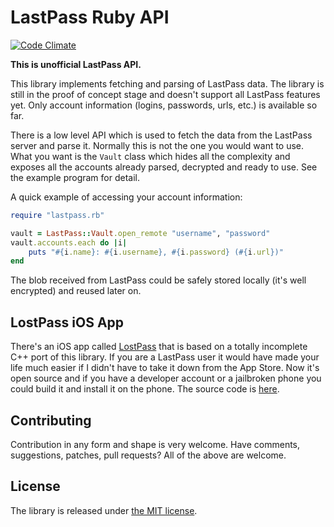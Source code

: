 LastPass Ruby API
=================

[![Code Climate](https://codeclimate.com/github/detunized/lastpass-ruby.png)](https://codeclimate.com/github/detunized/lastpass-ruby)

**This is unofficial LastPass API.**

This library implements fetching and parsing of LastPass data.  The library is
still in the proof of concept stage and doesn't support all LastPass features
yet.  Only account information (logins, passwords, urls, etc.) is available so
far.

There is a low level API which is used to fetch the data from the LastPass
server and parse it. Normally this is not the one you would want to use. What
you want is the `Vault` class which hides all the complexity and exposes all
the accounts already parsed, decrypted and ready to use. See the example
program for detail.

A quick example of accessing your account information:

```ruby
require "lastpass.rb"

vault = LastPass::Vault.open_remote "username", "password"
vault.accounts.each do |i|
    puts "#{i.name}: #{i.username}, #{i.password} (#{i.url})"
end
```

The blob received from LastPass could be safely stored locally (it's well
encrypted) and reused later on.


LostPass iOS App
----------------

There's an iOS app called [LostPass](http://detunized.net/lostpass/) that is
based on a totally incomplete C++ port of this library.  If you are a LastPass
user it would have made your life much easier if I didn't have to take it down
from the App Store. Now it's open source and if you have a developer account
or a jailbroken phone you could build it and install it on the phone. The
source code is [here](https://github.com/detunized/LostPass).


Contributing
------------

Contribution in any form and shape is very welcome.  Have comments,
suggestions, patches, pull requests?  All of the above are welcome.


License
-------

The library is released under [the MIT
license](http://www.opensource.org/licenses/mit-license.php).
